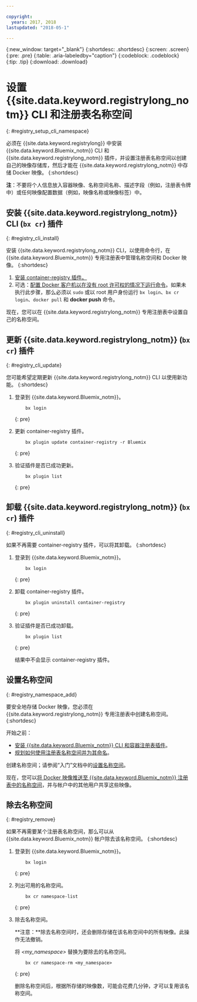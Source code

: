 ```yaml
---

copyright:
  years: 2017, 2018
lastupdated: "2018-05-1"

---
```


{:new_window: target="_blank"}
{:shortdesc: .shortdesc}
{:screen: .screen}
{:pre: .pre}
{:table: .aria-labeledby="caption"}
{:codeblock: .codeblock}
{:tip: .tip}
{:download: .download}


# 设置 {{site.data.keyword.registrylong_notm}} CLI 和注册表名称空间
{: #registry_setup_cli_namespace}

必须在 {{site.data.keyword.registrylong}} 中安装 {{site.data.keyword.Bluemix_notm}} CLI 和 {{site.data.keyword.registrylong_notm}} 插件，并设置注册表名称空间以创建自己的映像存储库，然后才能在 {{site.data.keyword.registrylong_notm}} 中存储 Docker 映像。
{:shortdesc}


**注**：不要将个人信息放入容器映像、名称空间名称、描述字段（例如，注册表令牌中）或任何映像配置数据（例如，映像名称或映像标签）中。


## 安装 {{site.data.keyword.registrylong_notm}} CLI (`bx cr`) 插件
{: #registry_cli_install}

安装 {{site.data.keyword.registrylong_notm}} CLI，以使用命令行，在 {{site.data.keyword.Bluemix_notm}} 专用注册表中管理名称空间和 Docker 映像。
{:shortdesc}

1.  [安装 container-registry 插件。](index.html#registry_cli_install)
2.  可选：[配置 Docker 客户机以在没有 root 许可权的情况下运行命令](https://docs.docker.com/engine/installation/linux/linux-postinstall)。如果未执行此步骤，那么必须以 `sudo` 或以 root 用户身份运行 `bx login`、`bx cr login`、`docker pull` 和 **docker push** 命令。

现在，您可以在 {{site.data.keyword.registrylong_notm}} 专用注册表中设置自己的名称空间。

## 更新 {{site.data.keyword.registrylong_notm}} (`bx cr`) 插件
{: #registry_cli_update}

您可能希望定期更新 {{site.data.keyword.registrylong_notm}} CLI 以使用新功能。
{:shortdesc}

1.  登录到 {{site.data.keyword.Bluemix_notm}}。

    ```
        bx login
    ```
    {: pre}

2.  更新 container-registry 插件。

    ```
        bx plugin update container-registry -r Bluemix
    ```
    {: pre}

3.  验证插件是否已成功更新。

    ```
        bx plugin list
    ```
     {: pre}


## 卸载 {{site.data.keyword.registrylong_notm}} (`bx cr`) 插件
{: #registry_cli_uninstall}

如果不再需要 container-registry 插件，可以将其卸载。
{:shortdesc}

1.  登录到 {{site.data.keyword.Bluemix_notm}}。

    ```
        bx login
    ```
    {: pre}

2.  卸载 container-registry 插件。

    ```
        bx plugin uninstall container-registry
    ```
    {: pre}

3.  验证插件是否已成功卸载。

    ```
        bx plugin list
    ```
    {: pre}

    结果中不会显示 container-registry 插件。


## 设置名称空间
{: #registry_namespace_add}

要安全地存储 Docker 映像，您必须在 {{site.data.keyword.registrylong_notm}} 专用注册表中创建名称空间。
{:shortdesc}

开始之前：

-   [安装 {{site.data.keyword.Bluemix_notm}} CLI 和容器注册表插件](#registry_cli_install)。
-   [规划如何使用注册表名称空间并为其命名](registry_overview.html#registry_namespaces)。

创建名称空间；请参阅“入门”文档中的[设置名称空间](index.html#registry_namespace_add)。

现在，您可以[将 Docker 映像推送至 {{site.data.keyword.Bluemix_notm}} 注册表中的名称空间](registry_images_.html#registry_images_pushing)，并与帐户中的其他用户共享这些映像。


## 除去名称空间
{: #registry_remove}

如果不再需要某个注册表名称空间，那么可以从 {{site.data.keyword.Bluemix_notm}} 帐户除去该名称空间。
{:shortdesc}

1.  登录到 {{site.data.keyword.Bluemix_notm}}。

    ```
        bx login
    ```
    {: pre}

2.  列出可用的名称空间。

    ```
        bx cr namespace-list
    ```
    {: pre}

3.  除去名称空间。

    **注意：**除去名称空间时，还会删除存储在该名称空间中的所有映像。此操作无法撤销。

    将 _&lt;my_namespace&gt;_ 替换为要除去的名称空间。


    ```
        bx cr namespace-rm <my_namespace>
    ```
    {: pre}

    删除名称空间后，根据所存储的映像数，可能会花费几分钟，才可以复用该名称空间。

